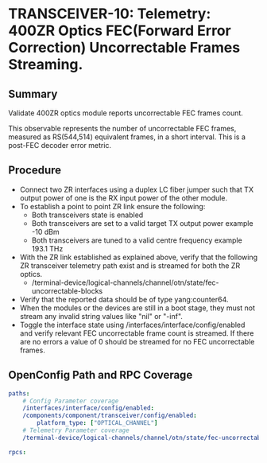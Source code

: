 # TRANSCEIVER-10: Telemetry: 400ZR Optics FEC(Forward Error Correction) Uncorrectable Frames Streaming.

## Summary

Validate 400ZR optics module reports uncorrectable FEC frames count.

This observable represents the number of uncorrectable FEC frames,
measured as RS(544,514) equivalent frames, in a short interval.
This is a post-FEC decoder error metric.

## Procedure

*   Connect two ZR interfaces using a duplex LC fiber jumper such that TX
    output power of one is the RX input power of the other module.
*   To establish a point to point ZR link ensure the following:
      * Both transceivers state is enabled
      * Both transceivers are set to a valid target TX output power
        example -10 dBm
      * Both transceivers are tuned to a valid centre frequency
        example 193.1 THz
*   With the ZR link established as explained above, verify that the
    following ZR transceiver telemetry path exist and is streamed for both
    the ZR optics.
    *   /terminal-device/logical-channels/channel/otn/state/fec-uncorrectable-blocks
*   Verify that the reported data should be of type yang:counter64.
*   When the modules or the devices are still in a boot stage, they must not
    stream any invalid string values like "nil" or "-inf".
*   Toggle the interface state using /interfaces/interface/config/enabled and
    verify relevant FEC uncorrectable frame count is streamed. If there are no
    errors a value of 0 should be streamed for no FEC uncorrectable frames. 

## OpenConfig Path and RPC Coverage

```yaml
paths:
    # Config Parameter coverage
    /interfaces/interface/config/enabled:
    /components/component/transceiver/config/enabled:
        platform_type: ["OPTICAL_CHANNEL"]
    # Telemetry Parameter coverage
    /terminal-device/logical-channels/channel/otn/state/fec-uncorrectable-blocks:

rpcs:
```